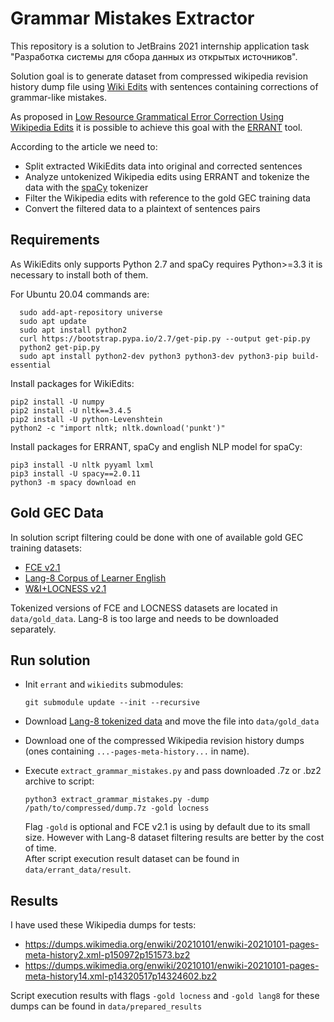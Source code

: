 # Grammar Mistakes Extractor

This repository is a solution to JetBrains 2021 internship application task "Разработка системы для сбора данных из
открытых источников".

Solution goal is to generate dataset from compressed wikipedia revision history dump file
using [Wiki Edits](https://github.com/snukky/wikiedits) with sentences containing corrections of grammar-like mistakes.

As proposed in [Low Resource Grammatical Error Correction Using Wikipedia Edits](http://aclweb.org/anthology/W18-6111)
it is possible to achieve this goal with the [ERRANT](https://github.com/adrianeboyd/errant.git) tool.

According to the article we need to:
* Split extracted WikiEdits data into original and corrected sentences
* Analyze untokenized Wikipedia edits using ERRANT and tokenize the data with
  the [spaCy](https://github.com/explosion/spaCy.git) tokenizer
* Filter the Wikipedia edits with reference to the gold GEC training data
* Convert the filtered data to a plaintext of sentences pairs

## Requirements
As WikiEdits only supports Python 2.7 and spaCy requires Python>=3.3 it is necessary to install both of them.

For Ubuntu 20.04 commands are:
```
  sudo add-apt-repository universe
  sudo apt update
  sudo apt install python2
  curl https://bootstrap.pypa.io/2.7/get-pip.py --output get-pip.py
  python2 get-pip.py
  sudo apt install python2-dev python3 python3-dev python3-pip build-essential
```
Install packages for WikiEdits:
```
pip2 install -U numpy
pip2 install -U nltk==3.4.5
pip2 install -U python-Levenshtein
python2 -c "import nltk; nltk.download('punkt')"
```
Install packages for ERRANT, spaCy and english NLP model for spaCy:
```
pip3 install -U nltk pyyaml lxml
pip3 install -U spacy==2.0.11
python3 -m spacy download en
```

## Gold GEC Data
In solution script filtering could be done with one of available gold GEC training datasets:
* [FCE v2.1](https://www.cl.cam.ac.uk/research/nl/bea2019st/data/fce_v2.1.bea19.tar.gz)
* [Lang-8 Corpus of Learner English](https://docs.google.com/forms/d/e/1FAIpQLSflRX3h5QYxegivjHN7SJ194OxZ4XN_7Rt0cNpR2YbmNV-7Ag/viewform)
* [W&I+LOCNESS v2.1](https://www.cl.cam.ac.uk/research/nl/bea2019st/data/wi+locness_v2.1.bea19.tar.gz)

Tokenized versions of FCE and LOCNESS datasets are located in `data/gold_data`. Lang-8 is too large and needs to be downloaded separately.

## Run solution
* Init `errant` and `wikiedits` submodules:
  ```
  git submodule update --init --recursive
  ```

* Download [Lang-8 tokenized data](https://mega.nz/file/Dxkk2QqA#8gdzRTw1FN4y0VMeTBW6ck-9-2iHVmgd43P5vymY6n8) and move the file into `data/gold_data`

* Download one of the compressed Wikipedia revision history dumps (ones containing `...-pages-meta-history...` in name).

* Execute `extract_grammar_mistakes.py` and pass downloaded .7z or .bz2 archive to script:

  ```
  python3 extract_grammar_mistakes.py -dump /path/to/compressed/dump.7z -gold locness
  ```

  Flag `-gold` is optional and FCE v2.1 is using by default due to its small size. However with Lang-8 dataset filtering results are better by the cost of time.    
After script execution result dataset can be found in `data/errant_data/result`.

## Results

I have used these Wikipedia dumps for tests: 
* https://dumps.wikimedia.org/enwiki/20210101/enwiki-20210101-pages-meta-history2.xml-p150972p151573.bz2
* https://dumps.wikimedia.org/enwiki/20210101/enwiki-20210101-pages-meta-history14.xml-p14320517p14324602.bz2

Script execution results with flags `-gold locness` and `-gold lang8` for these dumps can be found in `data/prepared_results`